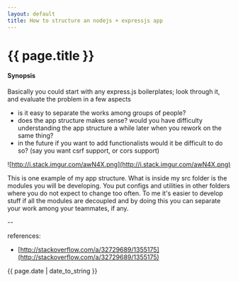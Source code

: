 ```yaml
---
layout: default
title: How to structure an nodejs + expressjs app
---
```

# {{ page.title }}

#### Synopsis

Basically you could start with any express.js boilerplates; look through it, and evaluate the problem in a few aspects

* is it easy to separate the works among groups of people? 
* does the app structure makes sense? would you have difficulty understanding the app structure a while later when you rework on the same thing?
* in the future if you want to add functionalists would it be difficult to do so? (say you want csrf support, or cors support)

![http://i.stack.imgur.com/awN4X.png](http://i.stack.imgur.com/awN4X.png)

This is one example of my app structure. What is inside my src folder is the modules you will be developing. You put configs and utilities in other folders where you do not expect to change too often. To me it's easier to develop stuff if all the modules are decoupled and by doing this you can separate your work among your teammates, if any.

--

references:

* [http://stackoverflow.com/a/32729689/1355175](http://stackoverflow.com/a/32729689/1355175)

{{ page.date | date_to_string }}
